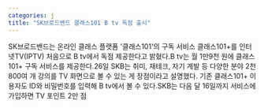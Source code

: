 ```yaml
---
categories: j
title: "SK브로드밴드 클래스101 B tv 독점 출시"
---
```

SK브로드밴드는 온라인 클래스 플랫폼 &#39;클래스101&#39;의 구독 서비스 클래스101+를 인터넷TV(IPTV) 처음으로 B tv에서 독점 제공한다고 밝혔다.B tv는 월 1만9천 원에 클래스101+ 구독 서비스를 제공한다.26일 SKB는 취미, 재테크, 자기 계발 등 다양한 분야 2천800여 개 강의를 TV 화면으로 볼 수 있는 게 장점이라고 설명했다.																기존 클래스101+ 이용자도 ID와 비밀번호를 입력해 B tv에서 볼 수 있다.SKB는 다음 달 16일까지 서비스에 가입하면 TV 포인트 2만 점